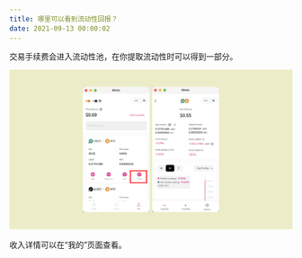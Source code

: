 ```yaml
---
title: 哪里可以看到流动性回报？
date: 2021-09-13 00:00:02
---
```



交易手续费会进入流动性池，在你提取流动性时可以得到一部分。

![](../assets/profit.png)

收入详情可以在“我的”页面查看。